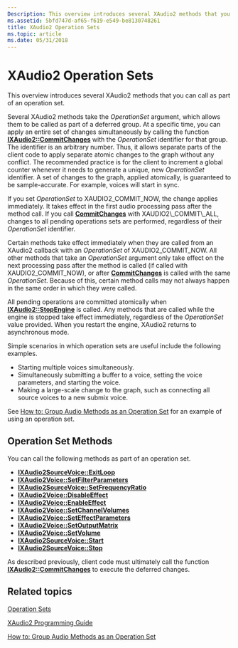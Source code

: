 ```yaml
---
Description: This overview introduces several XAudio2 methods that you can call as part of an operation set.
ms.assetid: 5bfd747d-af65-f619-e549-be8130748261
title: XAudio2 Operation Sets
ms.topic: article
ms.date: 05/31/2018
---
```


# XAudio2 Operation Sets

This overview introduces several XAudio2 methods that you can call as part of an operation set.

Several XAudio2 methods take the *OperationSet* argument, which allows them to be called as part of a deferred group. At a specific time, you can apply an entire set of changes simultaneously by calling the function [**IXAudio2::CommitChanges**](https://msdn.microsoft.com/en-us/library/Ee418603(v=VS.85).aspx) with the *OperationSet* identifier for that group. The identifier is an arbitrary number. Thus, it allows separate parts of the client code to apply separate atomic changes to the graph without any conflict. The recommended practice is for the client to increment a global counter whenever it needs to generate a unique, new *OperationSet* identifier. A set of changes to the graph, applied atomically, is guaranteed to be sample-accurate. For example, voices will start in sync.

If you set *OperationSet* to XAUDIO2\_COMMIT\_NOW, the change applies immediately. It takes effect in the first audio processing pass after the method call. If you call [**CommitChanges**](https://msdn.microsoft.com/en-us/library/Ee418603(v=VS.85).aspx) with XAUDIO2\_COMMIT\_ALL, changes to all pending operations sets are performed, regardless of their *OperationSet* identifier.

Certain methods take effect immediately when they are called from an XAudio2 callback with an *OperationSet* of XAUDIO2\_COMMIT\_NOW. All other methods that take an *OperationSet* argument only take effect on the next processing pass after the method is called (if called with XAUDIO2\_COMMIT\_NOW), or after [**CommitChanges**](https://msdn.microsoft.com/en-us/library/Ee418603(v=VS.85).aspx) is called with the same *OperationSet*. Because of this, certain method calls may not always happen in the same order in which they were called.

All pending operations are committed atomically when [**IXAudio2::StopEngine**](https://msdn.microsoft.com/en-us/library/Ee418628(v=VS.85).aspx) is called. Any methods that are called while the engine is stopped take effect immediately, regardless of the *OperationSet* value provided. When you restart the engine, XAudio2 returns to asynchronous mode.

Simple scenarios in which operation sets are useful include the following examples.

-   Starting multiple voices simultaneously.
-   Simultaneously submitting a buffer to a voice, setting the voice parameters, and starting the voice.
-   Making a large-scale change to the graph, such as connecting all source voices to a new submix voice.

See [How to: Group Audio Methods as an Operation Set](how-to--group-audio-methods-as-an-operation-set.md) for an example of using an operation set.

## Operation Set Methods

You can call the following methods as part of an operation set.

-   [**IXAudio2SourceVoice::ExitLoop**](https://msdn.microsoft.com/en-us/library/Ee418465(v=VS.85).aspx)
-   [**IXAudio2Voice::SetFilterParameters**](https://msdn.microsoft.com/en-us/library/Ee418596(v=VS.85).aspx)
-   [**IXAudio2SourceVoice::SetFrequencyRatio**](https://msdn.microsoft.com/en-us/library/Ee418469(v=VS.85).aspx)
-   [**IXAudio2Voice::DisableEffect**](https://msdn.microsoft.com/en-us/library/Ee418583(v=VS.85).aspx)
-   [**IXAudio2Voice::EnableEffect**](https://msdn.microsoft.com/en-us/library/Ee418584(v=VS.85).aspx)
-   [**IXAudio2Voice::SetChannelVolumes**](https://msdn.microsoft.com/en-us/library/Ee418593(v=VS.85).aspx)
-   [**IXAudio2Voice::SetEffectParameters**](https://msdn.microsoft.com/en-us/library/Ee418595(v=VS.85).aspx)
-   [**IXAudio2Voice::SetOutputMatrix**](https://msdn.microsoft.com/en-us/library/Ee418598(v=VS.85).aspx)
-   [**IXAudio2Voice::SetVolume**](https://msdn.microsoft.com/en-us/library/Ee418600(v=VS.85).aspx)
-   [**IXAudio2SourceVoice::Start**](https://msdn.microsoft.com/en-us/library/Ee418471(v=VS.85).aspx)
-   [**IXAudio2SourceVoice::Stop**](https://msdn.microsoft.com/en-us/library/Ee418472(v=VS.85).aspx)

As described previously, client code must ultimately call the function [**IXAudio2::CommitChanges**](https://msdn.microsoft.com/en-us/library/Ee418603(v=VS.85).aspx) to execute the deferred changes.

## Related topics

<dl> <dt>

[Operation Sets](operation-sets.md)
</dt> <dt>

[XAudio2 Programming Guide](programming-guide.md)
</dt> <dt>

[How to: Group Audio Methods as an Operation Set](how-to--group-audio-methods-as-an-operation-set.md)
</dt> </dl>

 

 




